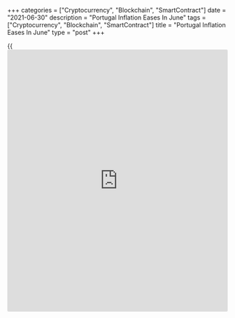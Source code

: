 +++
categories = ["Cryptocurrency", "Blockchain", "SmartContract"]
date = "2021-06-30"
description = "Portugal Inflation Eases In June"
tags = ["Cryptocurrency", "Blockchain", "SmartContract"]
title = "Portugal Inflation Eases In June"
type = "post"
+++

{{<iframe id="large-banner" src="https://www.bounty.group/#slide=23.0" width="100%" height="600" scrolling="no" style="border: 0px solid rgb(216, 221, 230); border-radius: 3px;">}}

Portugal's consumer prices inflation eased in June, preliminary data
from Statistics Portugal showed on Wednesday.

The consumer price index rose 0.5 percent year-on-year in June,
following a 1.24 percent increase in May.

The core CPI, which excludes energy and unprocessed food products
components fell 0.25 percent yearly in June, after a 0.63 percent gain
in the previous month.

On a monthly basis, consumer prices rose 0.14 percent in June, after a
0.24 percent increase in the previous month.

The EU measure of harmonized index of consumer price, or HICP, decreased
0.6 percent annually in June, after a 0.5 percent rise in the prior
month.

On a month-on-month basis, the HICP rose 0.2 percent in June, after a
0.3 percent increase in the preceding month.

For comments and feedback [contact](https://www.playgroundfx.com/contact/): editorial@rtt[news](https://www.letsplayfx.com/blog/forex-news-website/).com

[Economic News][1]

 **What parts of the world are seeing the best (and worst) economic
performances lately? Click[here][2] to check out our [Econ Scorecard][2]
and find out! See up-to-the-moment [ranking](https://www.playgroundfx.com/blog/crypto-exchange-ranking/)s for the best and worst
performers in [GDP][3], [unemployment rate][4], [inflation][2] and much
more.**

   1. www.rtt[news](https://www.letsplayfx.com/blog/forex-news-website/).com/Content/EconomicNews.aspx
   2. www.rtt[news](https://www.letsplayfx.com/blog/forex-news-website/).com/economic-scorecard/world-rank/CPI/highest-performance.aspx
   3. www.rtt[news](https://www.letsplayfx.com/blog/forex-news-website/).com/economic-scorecard/world-rank/GDP/highest-performance.aspx
   4. www.rtt[news](https://www.letsplayfx.com/blog/forex-news-website/).com/economic-scorecard/world-rank/unemployment-rate/lowest-performance.aspx